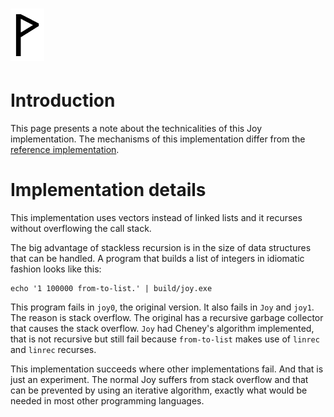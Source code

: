  ![](Wynn.PNG)
==============

Introduction
============

This page presents a note about the technicalities of this Joy implementation.
The mechanisms of this implementation differ from the
[reference implementation](https://github.com/Wodan58/Joy).

Implementation details
======================

This implementation uses vectors instead of linked lists and it recurses
without overflowing the call stack.

The big advantage of stackless recursion is in the size of data structures that
can be handled. A program that builds a list of integers in idiomatic fashion
looks like this:

    echo '1 100000 from-to-list.' | build/joy.exe

This program fails in `joy0`, the original version. It also fails in `Joy` and
`joy1`. The reason is stack overflow. The original has a recursive garbage
collector that causes the stack overflow. `Joy` had Cheney's algorithm
implemented, that is not recursive but still fail because `from-to-list` makes
use of `linrec` and `linrec` recurses.

This implementation succeeds where other implementations fail. And that is just
an experiment. The normal Joy suffers from stack overflow and that can be
prevented by using an iterative algorithm, exactly what would be needed in most
other programming languages.
